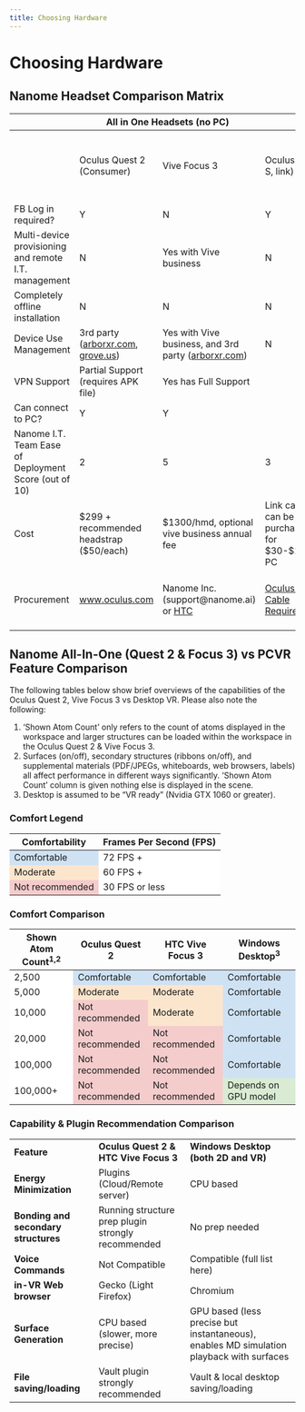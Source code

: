 ```yaml
---
title: Choosing Hardware
---
```


# Choosing Hardware

## Nanome Headset Comparison Matrix

<table>
    <col style="width: 15%;" />
    <col style="width: 10%;" />
    <col style="width: 10%;" />
    <col style="width: 19%;" />
    <col style="width: 23%;" />
    <col style="width: 23%;" />
    <thead>
        <tr>
            <th></th>
            <th colspan=2>All in One Headsets (no PC)</th>
            <th colspan=3>PCVR</th>
        </tr>
    </thead>
    <tbody>
        <tr>
            <td></td>
            <td>Oculus Quest 2 (Consumer)</td>
            <td>Vive Focus 3</td>
            <td>Oculus (Rift-S, link)</td>
            <td>HTC Vive (Pro), Valve Index</td>
            <td>Windows Mixed Reality (HP Reverb G2)</td>
        </tr>
        <tr>
            <td>FB Log in required?</td>
            <td>Y</td>
            <td>N</td>
            <td>Y</td>
            <td>N</td>
            <td>N</td>
        </tr>
        <tr>
            <td>Multi-device provisioning and remote I.T. management</td>
            <td>N</td>
            <td>Yes with Vive business</td>
            <td>N</td>
            <td>N</td>
            <td>N</td>
        </tr>
        <tr>
            <td>Completely offline installation</td>
            <td>N</td>
            <td>N</td>
            <td>N</td>
            <td>N</td>
            <td>Y</td>
        </tr>
        <tr>
            <td>Device Use Management</td>
            <td>3rd party (<a href="http://arborxr.com">arborxr.com</a>, <a href="https://grove.us/">grove.us</a>)</td>
            <td>Yes with Vive business, and 3rd party (<a href="http://arborxr.com">arborxr.com</a>)</td>
            <td>N</td>
            <td>N</td>
            <td>N</td>
        </tr>
        <tr>
            <td>VPN Support</td>
            <td>Partial Support (requires APK file)</td>
            <td>Yes has Full Support</td>
            <td colspan=3 style="text-align: center">With PC</td>
        </tr>
        <tr>
            <td>Can connect to PC?</td>
            <td>Y</td>
            <td>Y</td>
            <td colspan=3 style="text-align: center">---</td>
        </tr>
        <tr>
            <td>Nanome I.T. Team Ease of Deployment Score (out of 10)</td>
            <td>2</td>
            <td>5</td>
            <td>3</td>
            <td>7</td>
            <td>9</td>
        </tr>
        <tr>
            <td>Cost</td>
            <td>$299 + recommended headstrap ($50/each)</td>
            <td>$1300/hmd, optional vive business annual fee</td>
            <td>Link cables can be purchased for $30-$100 + PC</td>
            <td>$1k+ + PC</td>
            <td>$600 + PC</td>
        </tr>
        <tr>
            <td>Procurement</td>
            <td><a href="http://www.oculus.com/">www.oculus.com</a></td>
            <td>Nanome Inc. (support@nanome.ai) or <a href="https://store.us.vive.com/store/htcus/en_US/buy/productID.5526001900/themeID.4773718000/currency.USD">HTC</a></td>
            <td><a href="https://support.oculus.com/articles/headsets-and-accessories/oculus-link/oculus-link-compatibility">Oculus Link Cable Requirements</a></td>
            <td>HTC <a href="https://www.vive.com/us/product/vive-pro/">Vive Pro</a>, Valve <a href="https://store.steampowered.com/valveindex">Index</a></td>
            <td><a href="https://www.hp.com/us-en/vr/reverb-g2-vr-headset.html">HP Reverb G2</a></td>
        </tr>
    </tbody>
</table>

## Nanome All-In-One (Quest 2 & Focus 3) vs PCVR Feature Comparison

The following tables below show brief overviews of the capabilities of the Oculus Quest 2, Vive Focus 3
vs Desktop VR. Please also note the following:
1. ‘Shown Atom Count’ only refers to the count of atoms displayed in the workspace and larger
structures can be loaded within the workspace in the Oculus Quest 2 & Vive Focus 3.
2. Surfaces (on/off), secondary structures (ribbons on/off), and supplemental materials
(PDF/JPEGs, whiteboards, web browsers, labels) all affect performance in different ways
significantly. ‘Shown Atom Count’ column is given nothing else is displayed in the scene.
3. Desktop is assumed to be “VR ready” (Nvidia GTX 1060 or greater).

### Comfort Legend

<table>
    <thead>
        <tr>
            <th>Comfortability</th>
            <th>Frames Per Second (FPS)</th>
        </tr>
    </thead>
    <tbody>
        <tr>
            <td style="background-color:#CFE2F3">Comfortable</td>
            <td style="background-color:#FFFFFF">72 FPS +</td>
        </tr>
        <tr>
            <td style="background-color:#FCE5CD">Moderate</td>
            <td style="background-color:#FFFFFF">60 FPS +</td>
        </tr>
        <tr>
            <td style="background-color:#F4CCCC">Not recommended</td>
            <td style="background-color:#FFFFFF">30 FPS or less</td>
        </tr>
    </tbody>
</table>

### Comfort Comparison

<table>
    <thead>
        <tr>
            <th>Shown Atom Count<sup>1,2</sup></th>
            <th>Oculus Quest 2</th>
            <th>HTC Vive Focus 3</th>
            <th>Windows Desktop<sup>3</sup></th>
        </tr>
    </thead>
    <tbody>
        <tr>
            <td style="background-color:#FFFFFF">2,500</td>
            <td style="background-color:#CFE2F3">Comfortable</td>
            <td style="background-color:#CFE2F3">Comfortable</td>
            <td style="background-color:#CFE2F3">Comfortable</td>
        </tr>
        <tr>
            <td style="background-color:#FFFFFF">5,000</td>
            <td style="background-color:#FCE5CD">Moderate</td>
            <td style="background-color:#FCE5CD">Moderate</td>
            <td style="background-color:#CFE2F3">Comfortable</td>
        </tr>
        <tr>
            <td style="background-color:#FFFFFF">10,000</td>
            <td style="background-color:#F4CCCC">Not recommended</td>
            <td style="background-color:#FCE5CD">Moderate</td>
            <td style="background-color:#CFE2F3">Comfortable</td>
        </tr>
        <tr>
            <td style="background-color:#FFFFFF">20,000</td>
            <td style="background-color:#F4CCCC">Not recommended</td>
            <td style="background-color:#F4CCCC">Not recommended</td>
            <td style="background-color:#CFE2F3">Comfortable</td>
        </tr>
        <tr>
            <td style="background-color:#FFFFFF">100,000</td>
            <td style="background-color:#F4CCCC">Not recommended</td>
            <td style="background-color:#F4CCCC">Not recommended</td>
            <td style="background-color:#CFE2F3">Comfortable</td>
        </tr>
        <tr>
            <td style="background-color:#FFFFFF">100,000+</td>
            <td style="background-color:#F4CCCC">Not recommended</td>
            <td style="background-color:#F4CCCC">Not recommended</td>
            <td style="background-color:#D9ECD3">Depends on GPU model</td>
        </tr>
    </tbody>
</table>

### Capability & Plugin Recommendation Comparison

<table>
    <tbody>
        <tr>
            <td><b>Feature</b></td>
            <td><b>Oculus Quest 2 & HTC Vive Focus 3</b></td>
            <td><b>Windows Desktop (both 2D and VR)</b></td>
        </tr>
        <tr>
            <td><b>Energy Minimization</b></td>
            <td>Plugins (Cloud/Remote server)</td>
            <td>CPU based</td>
        </tr>
        <tr>
            <td><b>Bonding and secondary structures</b></td>
            <td>Running structure prep plugin strongly recommended</td>
            <td>No prep needed</td>
        </tr>
        <tr>
            <td><b>Voice Commands</b></td>
            <td>Not Compatible</td>
            <td>Compatible (full list here)</td>
        </tr>
        <tr>
            <td><b>in-VR Web browser</b></td>
            <td>Gecko (Light Firefox)</td>
            <td>Chromium</td>
        </tr>
        <tr>
            <td><b>Surface Generation</b></td>
            <td>CPU based (slower, more precise)</td>
            <td>GPU based (less precise but instantaneous), enables MD simulation playback with surfaces</td>
        </tr>
        <tr>
            <td><b>File saving/loading</b></td>
            <td>Vault plugin strongly recommended</td>
            <td>Vault & local desktop saving/loading</td>
        </tr>
    </tbody>
</table>